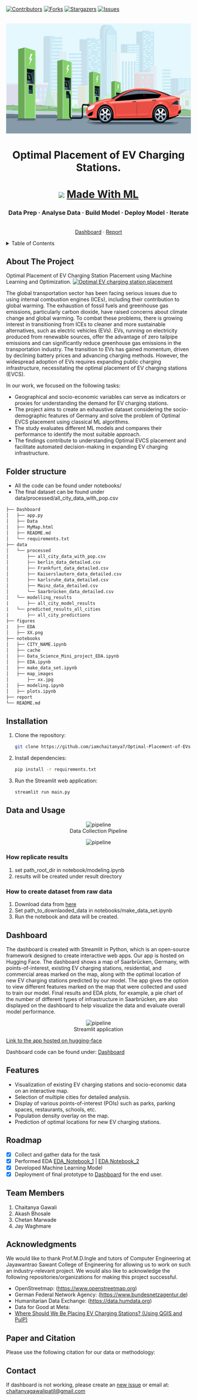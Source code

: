 [![Contributors][contributors-shield]][contributors-url]
[![Forks][forks-shield]][forks-url]
[![Stargazers][stars-shield]][stars-url]
[![Issues][issues-shield]][issues-url]
<!-- [![MIT License][license-shield]][license-url] -->
<!-- [![LinkedIn][linkedin-shield]][linkedin-url] -->


<!-- PROJECT LOGO -->
<br />
<div align="center">
  <a href="https://github.com/iamchaitanya7/Optimal-Placement-of-EVs-Charging-Stations-ML">
    <img src="figures/EV-charging.jpg" alt="Logo" width="600" height="300">
  </a>

  <h1 align="center">Optimal Placement of EV Charging Stations.</h1>
  <p align="center">
    <div align="center">
  <h1><img width="30" src="https://madewithml.com/static/images/rounded_logo.png">&nbsp;<a href="https://github.com/iamchaitanya7/Optimal-Placement-of-EVs-Charging-Stations-ML">Made With ML</a></h1>
<h3 > Data Prep · Analyse Data · Build Model · Deploy Model · Iterate </h3>
<br>
</div>
    <a href="https://huggingface.co/spaces/chaitanya-gawali/ev_station_placement">Dashboard</a>
    ·
    <a href="https://github.com/iamchaitanya7/Optimal-Placement-of-EVs-Charging-Stations-ML">Report</a>
  </p>
</div>

<!-- TABLE OF CONTENTS -->
<details>
  <summary>Table of Contents</summary>
  <ol>
    <li>
      <a href="#about-the-project">About The Project</a>
    </li>
    <li><a href="#folder-structure">Folder structure</a></li>
    <li><a href="#data-and-usage">Data and Usage</a></li>
    <li><a href="#dashboard">Dashboard</a></li>
    <li><a href="#team-members">Team Members</a></li>
    <li><a href="#acknowledgments">Acknowledgments</a></li>
    <li><a href="#paper-and-citation">Paper and Citation</a></li>
    <li><a href="#contact">Contact</a></li>

  </ol>
</details>


## About The Project
Optimal Placement of EV Charging Station Placement using Machine Learning and Optimization.
[![Optimal EV charging station placement][product-screenshot]](https://github.com/iamchaitanya7/Optimal-Placement-of-EVs-Charging-Stations-ML)

The global transportation sector has been facing serious issues due to using internal combustion engines (ICEs), including their contribution to global warming. The exhaustion of fossil fuels and greenhouse gas emissions, particularly carbon dioxide, have raised concerns about climate change and global warming. To combat these problems, there is growing interest in transitioning from ICEs to cleaner and more sustainable alternatives, such as electric vehicles (EVs). EVs, running on electricity produced from renewable sources, offer the advantage of zero tailpipe emissions and can significantly reduce greenhouse gas emissions in the transportation industry. The transition to EVs has gained momentum, driven by declining battery prices and advancing charging methods. However, the widespread adoption of EVs requires expanding public charging infrastructure, necessitating the optimal placement of EV charging stations (EVCS).

In our work, we focused on the following tasks:
* Geographical and socio-economic variables can serve as indicators or proxies for understanding the demand for EV charging stations.
* The project aims to create an exhaustive dataset considering the socio-demographic features of Germany and solve the problem of Optimal EVCS placement using classical ML algorithms.
* The study evaluates different ML models and compares their performance to identify the most suitable approach.
* The findings contribute to understanding Optimal EVCS placement and facilitate automated decision-making in expanding EV charging infrastructure.

## Folder structure
- All the code can be found under notebooks/
- The final dataset can be found under data/processed/all_city_data_with_pop.csv
```
├── Dashboard
│   ├── app.py
│   ├── Data
│   ├── MyMap.html
│   ├── README.md
│   └── requirements.txt
├── data
│   └── processed
│       ├── all_city_data_with_pop.csv
│       ├── berlin_data_detailed.csv
│       ├── Frankfurt_data_detailed.csv
│       ├── Kaiserslautern_data_detailed.csv
│       ├── karlsruhe_data_detailed.csv
│       ├── Mainz_data_detailed.csv
│       └── Saarbrücken_data_detailed.csv
│   └── modelling_results
|       ├── all_city_model_results
|   └── predicted_results_all_cities
|       ├── all_city_predictions
├── figures
|   ├── EDA
│   ├── XX.png
├── notebooks
│   ├── CITY_NAME.ipynb
│   ├── cache
│   ├── Data_Science_Mini_project_EDA.ipynb
│   ├── EDA.ipynb
│   ├── make_data_set.ipynb
│   ├── map_images
│       ├── xx.jpg
│   ├── modeling.ipynb
│   ├── plots.ipynb
├── report
└── README.md
```

## Installation

1. Clone the repository:

   ```bash
   git clone https://github.com/iamchaitanya7/Optimal-Placement-of-EVs-Charging-Stations-ML.git
   
2. Install dependencies:
     ```bash
   pip install -r requirements.txt

3. Run the Streamlit web application:
     ```bash
   streamlit run main.py

   
## Data and Usage
<figure style="text-align:center">
  <img
  src="/figures/Data-collection.jpeg"
  alt="pipeline">
  <figcaption>Data Collection Pipeline</figcaption>
</figure>

<figure style="text-align:center">
  <img
  src="figures/modelling.png"
  alt="pipeline">
</figure>

### How replicate results
1. set path_root_dir in notebook/modeling.ipynb
2. results will be created under result directory

### How to create dataset from raw data

1. Download data from [here](https://drive.google.com/drive/folders/1j2lwYuwfH4WuZ8j0VPc17SbCqO11yYYJ?usp=sharing)
2. Set path_to_downlaoded_data in notebooks/make_data_set.ipynb
3. Run the notebook and data will be created.


## Dashboard
The dashboard is created with Streamlit in Python, which is an open-source framework designed to create interactive web apps. Our app is hosted on Hugging Face. The dashboard shows a map of Saarbrücken, Germany, with points-of-interest, existing EV charging stations, residential, and commercial areas marked on the map, along with the optimal location of new EV charging stations predicted by our model. The app gives the option to view different features marked on the map that were collected and used to train our model. Final results and EDA plots, for example, a pie chart of the number of different types of infrastructure in Saarbrücken, are also displayed on the dashboard to help visualize the data and evaluate overall model performance.
<figure style="text-align:center">
  <img
  src="/figures/dashboard.png"
  alt="pipeline">
  <figcaption>Streamlit application</figcaption>
</figure>

[Link to the app hosted on hugging-face](https://huggingface.co/spaces/chaitanya-gawali/ev_station_placement)

Dashboard code can be found under: [Dashboard](Dashboard)

## Features

- Visualization of existing EV charging stations and socio-economic data on an interactive map.
- Selection of multiple cities for detailed analysis.
- Display of various points-of-interest (POIs) such as parks, parking spaces, restaurants, schools, etc.
- Population density overlay on the map.
- Prediction of optimal locations for new EV charging stations.

## Roadmap

- [x] Collect and gather data for the task
- [x] Performed EDA [EDA_Notebook_1](notebooks/EDA.ipynb) | [EDA Notebook_2](notebooks/project_EDA.ipynb)
- [x] Developed Machine Learning Model 
- [x] Deployment of final prototype to [Dashboard](https://huggingface.co/spaces/chaitanya-gawali/ev_station_placement) for the end user. 

## Team Members
1. Chaitanya Gawali  
2. Akash Bhosale
3. Chetan Marwade
4. Jay Waghmare 

<!-- ACKNOWLEDGMENTS -->
## Acknowledgments
We would like to thank Prof.M.D.Ingle and tutors of Computer Engineering at Jayawantrao Sawant College of Engineering for allowing us to work on such an industry-relevant project. We would also like to acknowledge the following repositories/organizations for making this project successful. 
- OpenStreetmap: (https://www.openstreetmap.org)
- German Federal Network Agency: (https://www.bundesnetzagentur.de)
- Humanitarian Data Exchange: (https://data.humdata.org)
- Data for Good at Meta: 
- [Where Should We Be Placing EV Charging Stations? (Using QGIS and PulP)]()

<!-- Paper and Citation -->
## Paper and Citation
Please use the following citation for our data or methodology: 

<!-- Contact -->
## Contact
If dashboard is not working, please create an [new issue](https://github.com/iamchaitanya7/Optimal-Placement-of-EVs-Charging-Stations-ML/issues) or email at: chaitanyagawalipatil@gmail.com





<!-- MARKDOWN LINKS & IMAGES -->
<!-- https://www.markdownguide.org/basic-syntax/#reference-style-links -->
[contributors-shield]: https://img.shields.io/github/contributors/akansh12/data-science-Optimal-EV-station-placement
[contributors-url]: https://github.com/iamchaitanya7/Optimal-Placement-of-EVs-Charging-Stations-ML/contributors

[forks-shield]: https://img.shields.io/github/forks/akansh12/data-science-Optimal-EV-station-placement
[forks-url]: https://github.com/iamchaitanya7/Optimal-Placement-of-EVs-Charging-Stations-ML/forks

[stars-shield]: https://img.shields.io/github/stars/akansh12/data-science-Optimal-EV-station-placement
[stars-url]: https://github.com/iamchaitanya7/Optimal-Placement-of-EVs-Charging-Stations-ML/stargazers

[issues-shield]: https://img.shields.io/github/issues/akansh12/data-science-Optimal-EV-station-placement
[issues-url]: https://github.com/iamchaitanya7/Optimal-Placement-of-EVs-Charging-Stations-ML/issues

<!-- [license-shield]: https://img.shields.io/github/license/othneildrew/Best-README-Template.svg?style=for-the-badge
[license-url]: https://github.com/othneildrew/Best-README-Template/blob/master/LICENSE.txt -->

[linkedin-shield]: https://img.shields.io/badge/-LinkedIn-black.svg?style=for-the-badge&logo=linkedin&colorB=555
[linkedin-url]: https://linkedin.com/in/chaitanya-gawali-patil

[product-screenshot]: figures/overview.gif
[data-collect-pipeline]: figures/Data-collection.jpeg
[Next.js]: https://img.shields.io/badge/next.js-000000?style=for-the-badge&logo=nextdotjs&logoColor=white
[Next-url]: https://nextjs.org/
[React.js]: https://img.shields.io/badge/React-20232A?style=for-the-badge&logo=react&logoColor=61DAFB
[React-url]: https://reactjs.org/
[Vue.js]: https://img.shields.io/badge/Vue.js-35495E?style=for-the-badge&logo=vuedotjs&logoColor=4FC08D
[Vue-url]: https://vuejs.org/
[Angular.io]: https://img.shields.io/badge/Angular-DD0031?style=for-the-badge&logo=angular&logoColor=white
[Angular-url]: https://angular.io/
[Svelte.dev]: https://img.shields.io/badge/Svelte-4A4A55?style=for-the-badge&logo=svelte&logoColor=FF3E00
[Svelte-url]: https://svelte.dev/
[Laravel.com]: https://img.shields.io/badge/Laravel-FF2D20?style=for-the-badge&logo=laravel&logoColor=white
[Laravel-url]: https://laravel.com
[Bootstrap.com]: https://img.shields.io/badge/Bootstrap-563D7C?style=for-the-badge&logo=bootstrap&logoColor=white
[Bootstrap-url]: https://getbootstrap.com
[JQuery.com]: https://img.shields.io/badge/jQuery-0769AD?style=for-the-badge&logo=jquery&logoColor=white
[JQuery-url]: https://jquery.com 
